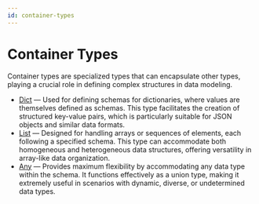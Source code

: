 ```yaml
---
id: container-types
---
```

# Container Types

Container types are specialized types that can encapsulate other types, playing a crucial role in defining complex structures in data modeling.

- [Dict](./container-types/dict) — Used for defining schemas for dictionaries, where values are themselves defined as schemas. This type facilitates the creation of structured key-value pairs, which is particularly suitable for JSON objects and similar data formats.
- [List](./container-types/list) — Designed for handling arrays or sequences of elements, each following a specified schema. This type can accommodate both homogeneous and heterogeneous data structures, offering versatility in array-like data organization.
- [Any](./container-types/any) — Provides maximum flexibility by accommodating any data type within the schema. It functions effectively as a union type, making it extremely useful in scenarios with dynamic, diverse, or undetermined data types.
